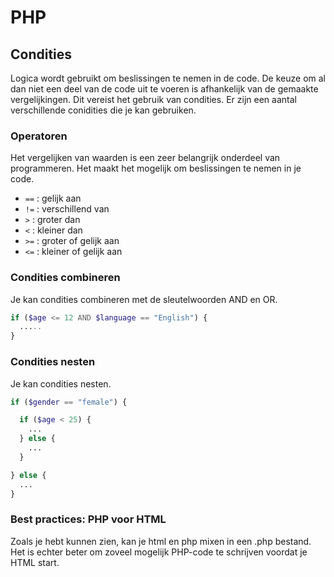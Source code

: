 # PHP

## Condities

Logica wordt gebruikt om beslissingen te nemen in de code. De keuze om al dan niet een deel van de code uit te voeren is afhankelijk van de gemaakte vergelijkingen. Dit vereist het gebruik van condities. Er zijn een aantal verschillende conidities die je kan gebruiken.


### Operatoren

Het vergelijken van waarden is een zeer belangrijk onderdeel van programmeren. Het maakt het mogelijk om beslissingen te nemen in je code.

* `==` : gelijk aan
* `!=` : verschillend van
* `>`  : groter dan
* `<`  : kleiner dan
* `>=` : groter of gelijk aan
* `<=` : kleiner of gelijk aan

### Condities combineren

Je kan condities combineren met de sleutelwoorden AND en OR.

```PHP
if ($age <= 12 AND $language == "English") {
  .....
}
```

### Condities nesten

Je kan condities nesten.

```PHP
if ($gender == "female") {

  if ($age < 25) {
    ...
  } else {
    ...
  }

} else {
  ...
}
```

### Best practices: PHP voor HTML

Zoals je hebt kunnen zien, kan je html en php mixen in een .php bestand. Het is echter beter om zoveel mogelijk PHP-code te schrijven voordat je HTML start.
